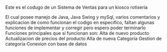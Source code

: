 Este es el codugo de un Sistema de Ventas para un kiosco rotiseria

El cual posee manejo de Java, Java Swing y mySql, varios comentarios y explicacion de como funcionan el codigo en especifico, faltan algunas funciones de implementar y corregir pero espero poder terminarlo
Funciones principales que si funcionan son:
  Alta de nuevo producto 
  Actualizacion de precios del producto
  Alta de nueva Categoria
  Gestion de categoria
  Conexion con base de datos
  
